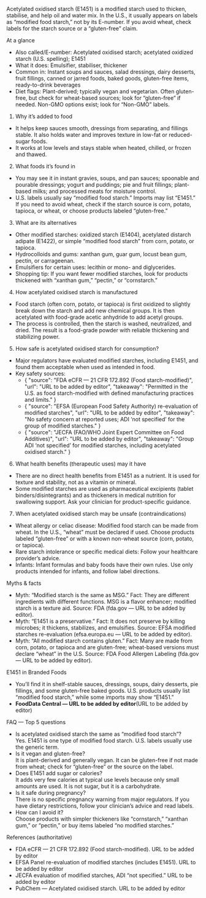 Acetylated oxidised starch (E1451) is a modified starch used to thicken, stabilise, and help oil and water mix. In the U.S., it usually appears on labels as “modified food starch,” not by its E-number. If you avoid wheat, check labels for the starch source or a “gluten-free” claim.

<!--more-->

At a glance
- Also called/E-number: Acetylated oxidised starch; acetylated oxidized starch (U.S. spelling); E1451
- What it does: Emulsifier, stabiliser, thickener
- Common in: Instant soups and sauces, salad dressings, dairy desserts, fruit fillings, canned or jarred foods, baked goods, gluten-free items, ready-to-drink beverages
- Diet flags: Plant-derived; typically vegan and vegetarian. Often gluten-free, but check for wheat-based sources; look for “gluten-free” if needed. Non-GMO options exist; look for “Non-GMO” labels.

1) Why it’s added to food
- It helps keep sauces smooth, dressings from separating, and fillings stable. It also holds water and improves texture in low-fat or reduced-sugar foods.
- It works at low levels and stays stable when heated, chilled, or frozen and thawed.

2) What foods it’s found in
- You may see it in instant gravies, soups, and pan sauces; spoonable and pourable dressings; yogurt and puddings; pie and fruit fillings; plant-based milks; and processed meats for moisture control.
- U.S. labels usually say “modified food starch.” Imports may list “E1451.” If you need to avoid wheat, check if the starch source is corn, potato, tapioca, or wheat, or choose products labeled “gluten-free.”

3) What are its alternatives
- Other modified starches: oxidized starch (E1404), acetylated distarch adipate (E1422), or simple “modified food starch” from corn, potato, or tapioca.
- Hydrocolloids and gums: xanthan gum, guar gum, locust bean gum, pectin, or carrageenan.
- Emulsifiers for certain uses: lecithin or mono- and diglycerides.
- Shopping tip: If you want fewer modified starches, look for products thickened with “xanthan gum,” “pectin,” or “cornstarch.”

4) How acetylated oxidised starch is manufactured
- Food starch (often corn, potato, or tapioca) is first oxidized to slightly break down the starch and add new chemical groups. It is then acetylated with food-grade acetic anhydride to add acetyl groups.
- The process is controlled, then the starch is washed, neutralized, and dried. The result is a food-grade powder with reliable thickening and stabilizing power.

5) How safe is acetylated oxidised starch for consumption?
- Major regulators have evaluated modified starches, including E1451, and found them acceptable when used as intended in food.
- Key safety sources:
  - { "source": "FDA eCFR — 21 CFR 172.892 (Food starch-modified)", "url": "URL to be added by editor", "takeaway": "Permitted in the U.S. as food starch-modified with defined manufacturing practices and limits." }
  - { "source": "EFSA (European Food Safety Authority) re-evaluation of modified starches", "url": "URL to be added by editor", "takeaway": "No safety concern at reported uses; ADI ‘not specified’ for the group of modified starches." }
  - { "source": "JECFA (FAO/WHO Joint Expert Committee on Food Additives)", "url": "URL to be added by editor", "takeaway": "Group ADI ‘not specified’ for modified starches, including acetylated oxidised starch." }

6) What health benefits (therapeutic uses) may it have
- There are no direct health benefits from E1451 as a nutrient. It is used for texture and stability, not as a vitamin or mineral.
- Some modified starches are used as pharmaceutical excipients (tablet binders/disintegrants) and as thickeners in medical nutrition for swallowing support. Ask your clinician for product-specific guidance.

7) When acetylated oxidised starch may be unsafe (contraindications)
- Wheat allergy or celiac disease: Modified food starch can be made from wheat. In the U.S., “wheat” must be declared if used. Choose products labeled “gluten-free” or with a known non-wheat source (corn, potato, or tapioca).
- Rare starch intolerance or specific medical diets: Follow your healthcare provider’s advice.
- Infants: Infant formulas and baby foods have their own rules. Use only products intended for infants, and follow label directions.

Myths & facts
- Myth: “Modified starch is the same as MSG.” Fact: They are different ingredients with different functions. MSG is a flavor enhancer; modified starch is a texture aid. Source: FDA (fda.gov — URL to be added by editor).
- Myth: “E1451 is a preservative.” Fact: It does not preserve by killing microbes; it thickens, stabilizes, and emulsifies. Source: EFSA modified starches re-evaluation (efsa.europa.eu — URL to be added by editor).
- Myth: “All modified starch contains gluten.” Fact: Many are made from corn, potato, or tapioca and are gluten-free; wheat-based versions must declare “wheat” in the U.S. Source: FDA Food Allergen Labeling (fda.gov — URL to be added by editor).

E1451 in Branded Foods
- You’ll find it in shelf-stable sauces, dressings, soups, dairy desserts, pie fillings, and some gluten-free baked goods. U.S. products usually list “modified food starch,” while some imports may show “E1451.”
- **FoodData Central — URL to be added by editor**(URL to be added by editor)

FAQ — Top 5 questions
- Is acetylated oxidised starch the same as “modified food starch”?  
Yes. E1451 is one type of modified food starch. U.S. labels usually use the generic term.
- Is it vegan and gluten-free?  
It is plant-derived and generally vegan. It can be gluten-free if not made from wheat; check for “gluten-free” or the source on the label.
- Does E1451 add sugar or calories?  
It adds very few calories at typical use levels because only small amounts are used. It is not sugar, but it is a carbohydrate.
- Is it safe during pregnancy?  
There is no specific pregnancy warning from major regulators. If you have dietary restrictions, follow your clinician’s advice and read labels.
- How can I avoid it?  
Choose products with simpler thickeners like “cornstarch,” “xanthan gum,” or “pectin,” or buy items labeled “no modified starches.”

References (authoritative)
- FDA eCFR — 21 CFR 172.892 (Food starch-modified). URL to be added by editor
- EFSA Panel re-evaluation of modified starches (includes E1451). URL to be added by editor
- JECFA evaluation of modified starches, ADI “not specified.” URL to be added by editor
- PubChem — Acetylated oxidised starch. URL to be added by editor
